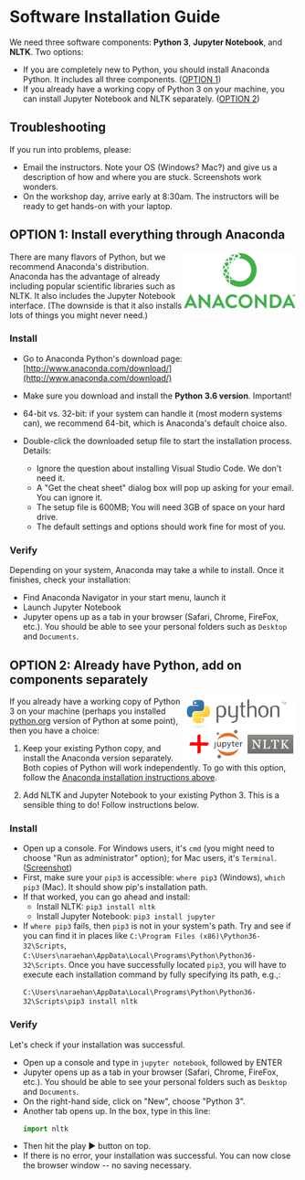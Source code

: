 # Software Installation Guide

We need three software components: **Python 3**, **Jupyter Notebook**, and **NLTK**. Two options:

- If you are completely new to Python, you should install Anaconda Python. It includes all three components. ([OPTION 1](#option-1-install-everything-through-anaconda)) 
- If you already have a working copy of Python 3 on your machine, you can install Jupyter Notebook and NLTK separately. ([OPTION 2](#option-2-already-have-python-add-on-components-separately)) 


## Troubleshooting
If you run into problems, please:
- Email the instructors. Note your OS (Windows? Mac?) and give us a description of how and where you are stuck. Screenshots work wonders. 
- On the workshop day, arrive early at 8:30am. The instructors will be ready to get hands-on with your laptop. 


## OPTION 1: Install everything through Anaconda
<img src='img/anaconda_logo.png' align=right>

There are many flavors of Python, but we recommend Anaconda's distribution. Anaconda has the advantage of already including popular scientific libraries such as NLTK. It also includes the Jupyter Notebook interface. (The downside is that it also installs lots of things you might never need.)

### Install
- Go to Anaconda Python's download page: [http://www.anaconda.com/download/](http://www.anaconda.com/download/)

- Make sure you download and install the **Python 3.6 version**. Important!
- 64-bit vs. 32-bit: if your system can handle it (most modern systems can), we recommend 64-bit, which is Anaconda's default choice also. 
- Double-click the downloaded setup file to start the installation process. Details:
   - Ignore the question about installing Visual Studio Code. We don't need it. 
   - A "Get the cheat sheet" dialog box will pop up asking for your email. You can ignore it. 
   - The setup file is 600MB; You will need 3GB of space on your hard drive. 
   - The default settings and options should work fine for most of you.   

### Verify
Depending on your system, Anaconda may take a while to install. Once it finishes, check your installation: 

- Find Anaconda Navigator in your start menu, launch it
- Launch Jupyter Notebook
- Jupyter opens up as a tab in your browser (Safari, Chrome, FireFox, etc.). You should be able to see your personal folders such as `Desktop` and `Documents`. 



## OPTION 2: Already have Python, add on components separately
<img src='img/python_jupyter_nltk.w200.png' align=right>

If you already have a working copy of Python 3 on your machine (perhaps you installed [python.org](https://www.python.org/) version of Python at some point), then you have a choice:

1. Keep your existing Python copy, and install the Anaconda version separately. Both copies of Python will work independently. To go with this option, follow the [Anaconda installation instructions above](#option-1-install-everything-through-anaconda). 

1. Add NLTK and Jupyter Notebook to your existing Python 3. This is a sensible thing to do! Follow instructions below. 

### Install
- Open up a console. For Windows users, it's `cmd` (you might need to choose "Run as administrator" option); for Mac users, it's `Terminal`. ([Screenshot](img/cmd-pip3.png))
- First, make sure your `pip3` is accessible: `where pip3` (Windows), `which pip3` (Mac). It should show pip's installation path.
- If that worked, you can go ahead and install:
	- Install NLTK: `pip3 install nltk`
	- Install Jupyter Notebook: `pip3 install jupyter`
- If `where pip3` fails, then `pip3` is not in your system's path. Try and see if you can find it in places like `C:\Program Files (x86)\Python36-32\Scripts`, `C:\Users\naraehan\AppData\Local\Programs\Python\Python36-32\Scripts`. Once you have successfully located `pip3`, you will have to execute each installation command by fully specifying its path, e.g.,:
	```
	C:\Users\naraehan\AppData\Local\Programs\Python\Python36-32\Scripts\pip3 install nltk
	```


### Verify
Let's check if your installation was successful. 

- Open up a console and type in `jupyter notebook`, followed by ENTER
- Jupyter opens up as a tab in your browser (Safari, Chrome, FireFox, etc.). You should be able to see your personal folders such as `Desktop` and `Documents`. 
- On the right-hand side, click on "New", choose "Python 3".
- Another tab opens up. In the box, type in this line:
	```python
	import nltk
	```
- Then hit the play ▶ button on top. 
- If there is no error, your installation was successful. You can now close the browser window -- no saving necessary. 








